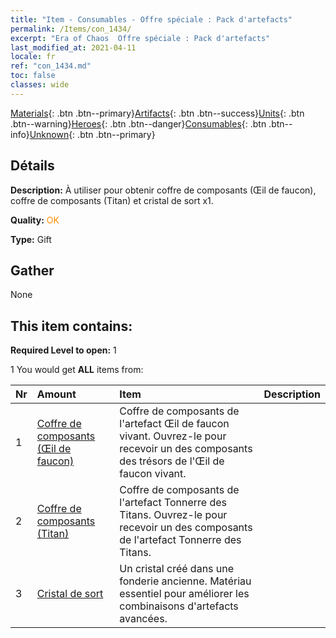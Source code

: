 ```yaml
---
title: "Item - Consumables - Offre spéciale : Pack d'artefacts"
permalink: /Items/con_1434/
excerpt: "Era of Chaos  Offre spéciale : Pack d'artefacts"
last_modified_at: 2021-04-11
locale: fr
ref: "con_1434.md"
toc: false
classes: wide
---
```

 [Materials](/fr/Items/){: .btn .btn--primary}[Artifacts](/fr/Items/Artifacts/){: .btn .btn--success}[Units](/fr/Items/Units/){: .btn .btn--warning}[Heroes](/fr/Items/Heroes/){: .btn .btn--danger}[Consumables](/fr/Items/Consumables/){: .btn .btn--info}[Unknown](/fr/Items/Unknown/){: .btn .btn--primary}

## Détails
 **Description:** À utiliser pour obtenir coffre de composants (Œil de faucon), coffre de composants (Titan) et cristal de sort x1.

 **Quality:** <span style="color: #FF8C00">OK</span>

 **Type:** Gift

## Gather

  None

## This item contains:

 **Required Level to open:** 1

 1 You would get **ALL** items  from:

  | Nr | Amount |     Item    | Description |
  |:---|:-------|:------------|:-----------:|
  | 1 | [Coffre de composants (Œil de faucon)](/fr/Items/con_1349/) | Coffre de composants de l'artefact Œil de faucon vivant. Ouvrez-le pour recevoir un des composants des trésors de l'Œil de faucon vivant. | 
  | 2 | [Coffre de composants (Titan)](/fr/Items/con_1343/) | Coffre de composants de l'artefact Tonnerre des Titans. Ouvrez-le pour recevoir un des composants de l'artefact Tonnerre des Titans. | 
  | 3 | [Cristal de sort](/fr/Items/art_189/) | Un cristal créé dans une fonderie ancienne. Matériau essentiel pour améliorer les combinaisons d'artefacts avancées. | 
